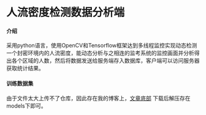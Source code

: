 # 人流密度检测数据分析端

#### 介绍
采用python语言，使用OpenCV和Tensorflow框架达到多线程监控实现动态检测一个封密环境内的人流密度，能动态分析与之相连的监考系统的监控画面并分析得出各个区域的人数，然后将数据发送给服务端存入数据库，客户端可以访问服务器获取统计结果。

#### 训练数据集
由于文件太大上传不了仓库，因此存在我的博客上，[文章底部](https://www.abyss.website/index.php/abyss/%e4%ba%ba%e6%b5%81%e5%af%86%e5%ba%a6%e6%a3%80%e6%b5%8b/)
下载后解压存在models下即可。
